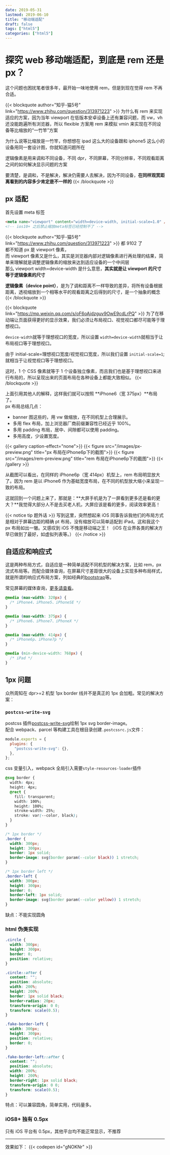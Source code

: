 ```yaml
---
date: 2019-05-31
lastmod: 2019-06-10
title: "移动端适配"
draft: false
tags: ["html5"]
categories: ["html5"]
---
```


# 探究 web 移动端适配，到底是 rem 还是 px？

这个问题也困扰笔者很多年，最开始一味地使用 rem，但是到现在觉得 rem 不再合适。

{{< blockquote author="知乎-猫5号" link="https://www.zhihu.com/question/313971223" >}}
为什么有 rem 来实现适应的方案，因为当年 viewport 在低版本安卓设备上还有兼容问题，而 vw，vh 还没能跑遍所有浏览器，所以 flexible 方案用 rem 来模拟 vmin 来实现在不同设备等比缩放的“一竹竿”方案

为什么说等比缩放是一竹竿，你想想在 ipad 这么大的设备跟和 iphone5 这么小的设备用同一套设计图，你就知道问题所在

逻辑像素是用来调和不同设备，不同 dpr，不同屏幕，不同分辨率，不同观看距离之间的如何解决显示问题的方案

要清楚，是调和，不是解决，解决仍需要人去解决，因为不同设备，**在同样观赏距离看到的内容多少肯定是不一样的**
{{< /blockquote >}}

## px 适配

首先设置 meta 标签

```html
<meta name="viewport" content="width=device-width, initial-scale=1.0" />
<!-- ios10+ 之后禁止缩放meta标签已经控制不了 -->
```

{{< blockquote author="知乎-猫5号" link="https://www.zhihu.com/question/313971223" >}}
都 9102 了  
都不知道 px 是 viewport 像素，  
而 viewport 像素又是什么，其实是浏览器内部对逻辑像素进行再处理的结果，简单来理解就是调整逻辑像素的缩放来达到适应设备的一个中间层  
那么 viewport width=device-width 是什么意思，**其实就是让 viewport 的尺寸等于逻辑像素的尺寸**

**逻辑像素（device point）**，是为了调和距离不一样导致的差异，将所有设备根据距离，透视缩放到一个相等水平的观看距离之后得到的尺寸，是一个抽象的概念
{{< /blockquote >}}

{{< blockquote  link="https://mp.weixin.qq.com/s/oF6oAjdzguv9OwE9cdLrPQ" >}}
为了在移动端让页面获得更好的显示效果，我们必须让布局视口、视觉视口都尽可能等于理想视口。

`device-width`就等于理想视口的宽度，所以设置 `width=device-width`就相当于让布局视口等于理想视口。

由于 initial-scale=理想视口宽度/视觉视口宽度，所以我们设置 `initial-scale=1`;就相当于让视觉视口等于理想视口。

这时，1 个 CSS 像素就等于 1 个设备独立像素，而且我们也是基于理想视口来进行布局的，所以呈现出来的页面布局在各种设备上都能大致相似。
{{< /blockquote >}}

上面引用其他人的解释，这样我们就可以按照 **iPhone6（宽 375px）**布局了。  
px 布局总结几点：

- banner 图这些的，用 vw 做缩放，在不同机型上合理展示。
- 多用 flex 布局，加上浏览器厂商前缀兼容性已经近乎 100%。
- 多用 padding 布局，居中、间隙都可以使用 padding。
- 多用高度，少设置宽度。

{{< gallery caption-effect="none">}}
{{< figure src="/images/px-preview.png" title="px 布局在iPhone6p下的截图">}}
{{< figure src="/images/rem-preview.png" title="rem 布局在iPhone6p下的截图">}}
{{< /gallery >}}

从截图可以看出，在同样的 iPhone6p（宽 414px）机型上，rem 布局明显放大了。因为 rem 是以 iPhone6 作为基础宽度布局，在不同的机型放大缩小来呈现一致的布局。

这就回到一个问题上来了，那就是：**大屏手机是为了一屏看到更多还是看的更大？**我觉得大部分人不是去买老人机，大屏应该是看的更多，阅读效率更高！

{{< notice tip 题外话 >}}
写到这里，突然想起来 iOS 同事告诉我他们的布局方式是相对于屏幕边距的精确 pt 布局，没有缩放可以简单适配到 iPad。这和我这个 px 布局如出一辙。又感叹到 iOS 不愧是移动端之王！（iOS 在业界各类的解决方早已做到了最好，如虚拟列表等。）
{{< /notice >}}

## 自适应和响应式

这是两种布局方式，自适应是一种简单适配不同机型的解决方案，比如 rem，px 流式布局等。而配合媒体查询，在屏幕尺寸差距很大的设备上实现多种布局样式，就是所谓的响应式布局方案，列如经典的[bootstrap](https://getbootstrap.com/)等。

常见屏幕的媒体查询，[更多请查看](http://stephen.io/mediaqueries/)。

```css
@media (max-width: 320px) {
  /* iPhone4、iPhone5、iPhoneSE */
}

@media (max-width: 375px) {
  /* iPhone6、iPhone7、iPhoneX */
}

@media (max-width: 414px) {
  /* iPhone6p、iPhone7p */
}

@media (min-device-width: 768px) {
  /* iPad */
}
```

## 1px 问题

众所周知在 dpr>=2 机型 1px border 线并不是真正的 1px 会加粗。常见的解决方案：

### `postcss-write-svg`

postcss 插件[postcss-write-svg](https://www.npmjs.com/package/postcss-write-svg)绘制 1px svg border-image。  
配合 webpack、parcel 等构建工具在根目录创建`.postcssrc.js`文件：

```js
module.exports = {
  plugins: {
    "postcss-write-svg": {},
  },
};
```

css 变量引入，webpack 全局引入需要`style-resources-loader`插件

```css
@svg border {
  width: 4px;
  height: 4px;
  @rect {
    fill: transparent;
    width: 100%;
    height: 100%;
    stroke-width: 25%;
    stroke: var(--color, black);
  }
}

/* 1px border */
.border {
  width: 300px;
  height: 300px;
  border: 1px solid;
  border-image: svg(border param(--color black)) 1 stretch;
}

/* 1px border left */
.border-left {
  width: 300px;
  height: 300px;
  border: 0;
  border-left: 1px solid;
  border-image: svg(border param(--color yellow)) 1 stretch;
}
```

缺点：不能实现圆角

### html 伪类实现

```css
.circle {
  width: 300px;
  height: 300px;
  border: 0;
  position: relative;
}

.circle::after {
  content: "";
  position: absolute;
  width: 200%;
  height: 200%;
  border: 1px solid black;
  border-radius: 20px;
  transform-origin: 0 0;
  transform: scale(0.5);
}

.fake-border-left {
  width: 300px;
  height: 300px;
  position: relative;
  border: 0;
}

.fake-border-left::after {
  content: "";
  position: absolute;
  width: 200%;
  height: 200%;
  border-right: 1px solid black;
  transform-origin: 0 0;
  transform: scale(0.5);
}
```

特点：可以兼容圆角，简单实用，代码量多。

### iOS8+ 独有 0.5px

只有 iOS 平台有 0.5px，其他平台均不能正常显示，不推荐

---

效果如下：
{{< codepen id="gNOKNr" >}}
